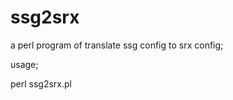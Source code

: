 # ssg2srx

a perl program of translate ssg config to srx config;

usage;

perl ssg2srx.pl <your ssg file>
